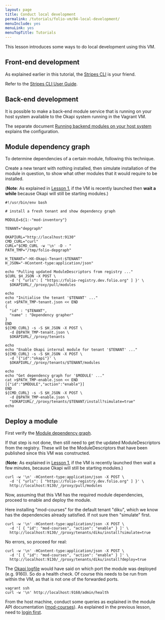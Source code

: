 ```yaml
---
layout: page
title: Conduct local development
permalink: /tutorials/folio-vm/04-local-development/
menuInclude: yes
menuLink: yes
menuTopTitle: Tutorials
---
```


This lesson introduces some ways to do local development using this VM.

## Front-end development

As explained earlier in this tutorial, the [Stripes CLI](../03-interact#interact-via-stripes-cli) is your friend.

Refer to the [Stripes CLI User Guide](https://github.com/folio-org/stripes-cli/blob/master/doc/user-guide.md).

## Back-end development

It is possible to make a back-end module service that is running on your host system available to the Okapi system running in the Vagrant VM.

The separate document [Running backend modules on your host system](https://github.com/folio-org/folio-ansible/blob/master/doc/index.md#running-backend-modules-on-your-host-system) explains the configuration.

## Module dependency graph

To determine dependencies of a certain module, following this technique.

Create a new tenant with nothing installed, then simulate installation of the module in question, to show what other modules that it would require to be installed.

(**Note**: As explained in [Lesson 1](/tutorials/folio-vm/01-create-workspace/), if the VM is recently launched then **wait a while** because Okapi will still be starting modules.)

```shell
#!/usr/bin/env bash

# install a fresh tenant and show dependency graph

MODULE=${1:-"mod-inventory"}

TENANT="depgraph"

OKAPIURL="http://localhost:9130"
CMD_CURL="curl"
CURL="$CMD_CURL -w '\n' -D - "
PATH_TMP="/tmp/folio-depgraph"

H_TENANT="-HX-Okapi-Tenant:$TENANT"
H_JSON="-HContent-type:application/json"

echo "Pulling updated ModuleDescriptors from registry ..."
$CURL $H_JSON -X POST \
  -d '{ "urls": [ "https://folio-registry.dev.folio.org" ] }' \
  $OKAPIURL/_/proxy/pull/modules

echo
echo "Initialise the tenant '$TENANT' ..."
cat >$PATH_TMP-tenant.json << END
{
  "id" : "$TENANT",
  "name" : "Dependency grapher"
}
END
${CMD_CURL} -s -S $H_JSON -X POST \
  -d @$PATH_TMP-tenant.json \
  $OKAPIURL/_/proxy/tenants

echo
echo "Enable Okapi internal module for tenant '$TENANT' ..."
${CMD_CURL} -s -S $H_JSON -X POST \
  -d '{"id":"okapi"}' \
  $OKAPIURL/_/proxy/tenants/$TENANT/modules

echo
echo "Get dependency graph for '$MODULE' ..."
cat >$PATH_TMP-enable.json << END
[{"id":"$MODULE","action":"enable"}]
END
${CMD_CURL} -s -S $H_JSON -X POST \
  -d @$PATH_TMP-enable.json \
  "$OKAPIURL/_/proxy/tenants/$TENANT/install?simulate=true"
echo
```

## Deploy a module

First verify the [Module dependency graph](#module-dependency-graph).

If that step is not done, then still need to get the updated ModuleDescriptors from the registry.
These will be the ModuleDescriptors that have been published since this VM was constructed.

(**Note**: As explained in [Lesson 1](/tutorials/folio-vm/01-create-workspace/), if the VM is recently launched then wait a few minutes, because Okapi will still be starting modules.)

```
curl -w '\n' -HContent-type:application/json -X POST \
  -d '{ "urls": [ "https://folio-registry.dev.folio.org" ] }' \
  http://localhost:9130/_/proxy/pull/modules
```

Now, assuming that this VM has the required module dependencies, proceed to enable and deploy the module.

Here installing "mod-courses" for the default tenant "diku", which we know has the dependencies already satisfied.
If not sure then "simulate" first.

```
curl -w '\n' -HContent-type:application/json -X POST \
  -d '[ { "id": "mod-courses", "action": "enable" } ]' \
  http://localhost:9130/_/proxy/tenants/diku/install?simulate=true
```

No errors, so proceed for real:

```
curl -w '\n' -HContent-type:application/json -X POST \
  -d '[ { "id": "mod-courses", "action": "enable" } ]' \
  http://localhost:9130/_/proxy/tenants/diku/install?deploy=true
```

The [Okapi logfile](/tutorials/folio-vm/02-system-overview/#okapi-log)
would have said on which port the module was deployed (e.g. 9160).
So do a health check.
Of course this needs to be run from within the VM, as that is not one of the forwarded ports.

```
vagrant ssh
curl -w '\n' http://localhost:9160/admin/health
```

From the host machine, conduct some queries as explained in the module API documentation ([mod-courses](https://dev.folio.org/reference/api/#mod-courses)).
As explained in the previous lesson, need to [login first](../03-interact/#interact-via-curl).

